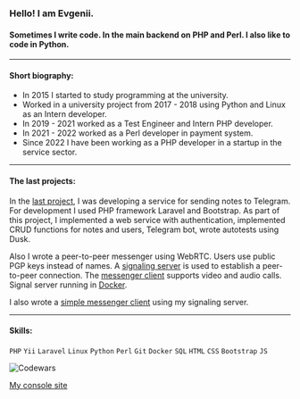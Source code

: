 ### Hello! I am Evgenii.

#### Sometimes I write code. In the main backend on PHP and Perl. I also like to code in Python.

---

#### Short biography:

- In 2015 I started to study programming at the university.
- Worked in a university project from 2017 - 2018 using Python and Linux as an Intern developer.
- In 2019 - 2021 worked as a Test Engineer and Intern PHP developer.
- In 2021 - 2022 worked as a Perl developer in payment system.
- Since 2022 I have been working as a PHP developer in a startup in the service sector.

---

#### The last projects:

In the [last project](https://github.com/mir-evgenii/note), I was developing a service for sending notes to Telegram. For development I used PHP framework Laravel and Bootstrap. As part of this project, I implemented a web service with authentication, implemented CRUD functions for notes and users, Telegram bot, wrote autotests using Dusk.

Also I wrote a peer-to-peer messenger using WebRTC. Users use public PGP keys instead of names. A [signaling server](https://github.com/mir-evgenii/signaling_server) is used to establish a peer-to-peer connection. The [messenger client](https://github.com/mir-evgenii/webrtc_messenger_client) supports video and audio calls. Signal server running in [Docker](https://github.com/mir-evgenii/doc_web_app).

I also wrote a [simple messenger client](https://github.com/mir-evgenii/messenger_desktop_app) using my signaling server.

---

#### Skills:

`PHP` `Yii` `Laravel` `Linux` `Python` `Perl` `Git` `Docker` `SQL` `HTML` `CSS` `Bootstrap` `JS`

![Codewars](https://www.codewars.com/users/Yugene/badges/small)

[My console site](https://mir-evgenii.github.io/)
